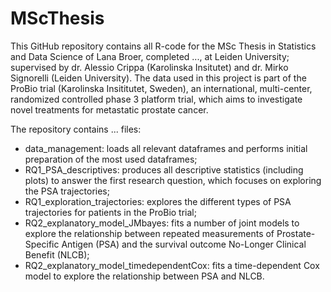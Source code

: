 # MScThesis

This GitHub repository contains all R-code for the MSc Thesis in Statistics and Data Science of Lana Broer, completed ..., at Leiden University; supervised by dr. Alessio Crippa (Karolinska Insitutet) and dr. Mirko Signorelli (Leiden University).
The data used in this project is part of the ProBio trial (Karolinska Insititutet, Sweden), an international, multi-center, randomized controlled phase 3 platform trial, which aims to investigate novel treatments for metastatic prostate cancer.

The repository contains ... files:
* data_management: loads all relevant dataframes and performs initial preparation of the most used dataframes;
* RQ1_PSA_descriptives: produces all descriptive statistics (including plots) to answer the first research question, which focuses on exploring the PSA trajectories;
* RQ1_exploration_trajectories: explores the different types of PSA trajectories for patients in the ProBio trial;
* RQ2_explanatory_model_JMbayes: fits a number of joint models to explore the relationship between repeated measurements of Prostate-Specific Antigen (PSA) and the survival outcome No-Longer Clinical Benefit (NLCB);
* RQ2_explanatory_model_timedependentCox: fits a time-dependent Cox model to explore the relationship between PSA and NLCB. 
